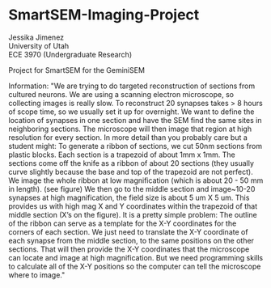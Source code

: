 # SmartSEM-Imaging-Project
Jessika Jimenez  
University of Utah  
ECE 3970 (Undergraduate Research)  

Project for SmartSEM for the GeminiSEM  

Information: "We are trying to do targeted reconstruction of sections from cultured neurons.  We are using a scanning electron microscope, so collecting images is really slow.  To reconstruct 20 synapses takes > 8 hours of scope time, so we usually set it up for overnight.  We want to define the location of synapses in one section and have the SEM find the same sites in neighboring sections.  The microscope will then image that region at high resolution for every section.   In more detail than you probably care but a student might: To generate a ribbon of sections, we cut 50nm sections from plastic blocks.  Each section is a trapezoid of about 1mm x 1mm.  The sections come off the knife as a ribbon of about 20 sections (they usually curve slightly because the base and top of the trapezoid are not perfect).  We image the whole ribbon at low magnification (which is about 20 - 50  mm in length).  (see figure)  We then go to the middle section and image~10-20 synapses at high magnification, the field size is about 5 um X 5 um.  This provides us with high mag X and Y coordinates within the trapezoid of that middle section (X’s on the figure).   It is a pretty simple problem:  The outline of the ribbon can serve as a template for the X-Y coordinates for the corners of each section.  We just need to translate the X-Y coordinate of each synapse from the middle section, to the same positions on the other sections.  That will then provide the X-Y coordinates that the microscope can locate and image at high magnification.   But we need programming skills to calculate all of the X-Y positions so the computer can tell the microscope where to image."
